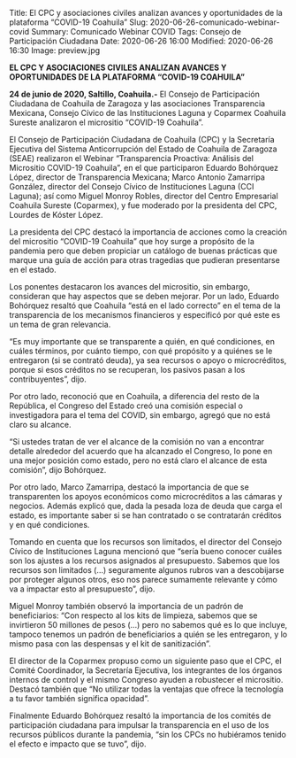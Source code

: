 Title: El CPC y asociaciones civiles analizan avances y oportunidades de la plataforma “COVID-19 Coahuila”
Slug: 2020-06-26-comunicado-webinar-covid
Summary: Comunicado Webinar COVID
Tags: Consejo de Participación Ciudadana
Date: 2020-06-26 16:00
Modified: 2020-06-26 16:30
Image: preview.jpg 

**EL CPC Y ASOCIACIONES CIVILES ANALIZAN AVANCES Y OPORTUNIDADES DE LA PLATAFORMA “COVID-19 COAHUILA”**

**24 de junio de 2020, Saltillo, Coahuila.-** El Consejo de Participación Ciudadana de Coahuila de Zaragoza y las asociaciones Transparencia Mexicana, Consejo Cívico de las Instituciones Laguna y Coparmex Coahuila Sureste analizaron el micrositio “COVID-19 Coahuila”. 

El Consejo de Participación Ciudadana de Coahuila (CPC) y la Secretaría Ejecutiva del Sistema Anticorrupción del Estado de Coahuila de Zaragoza (SEAE) realizaron el Webinar “Transparencia Proactiva: Análisis del Micrositio COVID-19 Coahuila”, en el que participaron Eduardo Bohórquez López, director de Transparencia Mexicana; Marco Antonio Zamarripa González, director del Consejo Cívico de Instituciones Laguna (CCI Laguna); así como Miguel Monroy Robles, director del Centro Empresarial Coahuila Sureste (Coparmex), y fue moderado por la presidenta del CPC, Lourdes de Kóster López. 

La presidenta del CPC destacó la importancia de acciones como la creación del micrositio “COVID-19 Coahuila” que hoy surge a propósito de la pandemia pero que deben propiciar un catálogo de buenas prácticas que marque una guía de acción para otras tragedias que pudieran presentarse en el estado. 

Los ponentes destacaron los avances del micrositio, sin embargo, consideran que hay aspectos que se deben mejorar. Por un lado, Eduardo Bohórquez resaltó que Coahuila “está en el lado correcto” en el tema de la transparencia de los mecanismos financieros y especificó por qué este es un tema de gran relevancia.

 “Es muy importante que se transparente a quién, en qué condiciones, en cuáles términos, por cuánto tiempo, con qué propósito y a quiénes se le entregaron (si se contrató deuda), ya sea recursos o apoyo o microcréditos, porque si esos créditos no se recuperan, los pasivos pasan a los contribuyentes”, dijo. 
 
Por otro lado, reconoció que en Coahuila, a diferencia del resto de la República, el Congreso del Estado creó una comisión especial o investigadora para el tema del COVID, sin embargo, agregó que no está claro su alcance.

“Si ustedes tratan de ver el alcance de la comisión no van a encontrar detalle alrededor del acuerdo que ha alcanzado el Congreso, lo pone en una mejor posición como estado, pero no está claro el alcance de esta comisión”, dijo Bohórquez. 

Por otro lado, Marco Zamarripa, destacó la importancia de que se transparenten los apoyos económicos como microcréditos a las cámaras y negocios. Además explicó que, dada la pesada loza de deuda que carga el estado, es importante saber si se han contratado o se contratarán créditos y en qué condiciones. 

Tomando en cuenta que los recursos son limitados, el director del Consejo Cívico de Instituciones Laguna mencionó que “sería bueno conocer cuáles son los ajustes a los recursos asignados al presupuesto. Sabemos que los recursos son limitados (…) seguramente algunos rubros van a descobijarse por proteger algunos otros, eso nos parece sumamente relevante y cómo va a impactar esto al presupuesto”, dijo. 

Miguel Monroy también observó la importancia de un padrón de beneficiarios: “Con respecto al los kits de limpieza, sabemos que se invirtieron 50 millones de pesos (…) pero no sabemos qué es lo que incluye, tampoco tenemos un padrón de beneficiarios a quién se les entregaron, y lo mismo pasa con las despensas y el kit de sanitización”.

El director de la Coparmex propuso como un siguiente paso que el CPC, el Comité Coordinador, la Secretaría Ejecutiva, los integrantes de los órganos internos de control y el mismo Congreso ayuden a robustecer el micrositio. Destacó también que “No utilizar todas la ventajas que ofrece la tecnología a tu favor también significa opacidad”.

Finalmente Eduardo Bohórquez resaltó la importancia de los comités de participación ciudadana para impulsar la transparencia en el uso de los recursos públicos durante la pandemia, “sin los CPCs no hubiéramos tenido el efecto e impacto que se tuvo”, dijo. 
